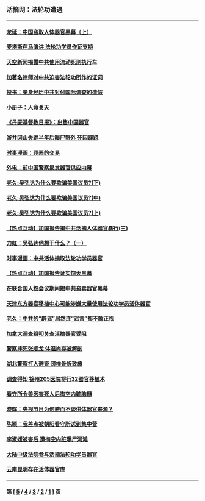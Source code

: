 ### 活摘网：法轮功遭遇
---
#### [龙延：中国盗取人体器官黑幕（上）](../../pages/nf5881/n1491866.md) 
#### [麦塔斯在马演讲  法轮功学员作证支持](../../pages/nf5881/n1487747.md) 
#### [天空新闻揭露中共使用流动死刑执行车](../../pages/nf5881/n1480337.md) 
#### [加著名律师对中共迫害法轮功所作的证词](../../pages/nf5881/n1462204.md) 
#### [投书：亲身经历中共对付国际调查的造假](../../pages/nf5881/n1424590.md) 
#### [小册子：人命关天](../../pages/nf5881/n1420114.md) 
#### [《丹麦基督教日报》：出售中国器官](../../pages/nf5881/n1416415.md) 
#### [游井冈山失踪半年后曝尸野外 死因蹊跷](../../pages/nf5881/n1415394.md) 
#### [时事漫画：罪恶的交易](../../pages/nf5881/n1403106.md) 
#### [外电：前中国警察揭发器官供应内幕](../../pages/nf5881/n1400383.md) 
#### [老久:吴弘达为什么要欺骗美国议员?(下)](../../pages/nf5881/n1397811.md) 
#### [老久:吴弘达为什么要欺骗美国议员?(中)](../../pages/nf5881/n1397808.md) 
#### [老久:吴弘达为什么要欺骗美国议员?(上)](../../pages/nf5881/n1397715.md) 
#### [【热点互动】加国报告揭中共活摘人体器官暴行(三)](../../pages/nf5881/n1393928.md) 
#### [力虹：吴弘达他想干什么？（一）](../../pages/nf5881/n1391411.md) 
#### [时事漫画：中共活体摘取法轮功学员器官](../../pages/nf5881/n1389576.md) 
#### [【热点互动】加国报告证实惊天黑幕](../../pages/nf5881/n1382526.md) 
#### [在联合国人权会议期间揭中共盗卖器官黑幕](../../pages/nf5881/n1375048.md) 
#### [天津东方器官移植中心可能涉嫌大量使用法轮功学员活体器官](../../pages/nf5881/n1372574.md) 
#### [老久：中共的“辟谣”居然连“谣言”都不敢正视](../../pages/nf5881/n1368983.md) 
#### [加拿大调查组叩关查活摘器官受阻](../../pages/nf5881/n1365643.md) 
#### [警察摔死张顺龙  体温尚存被解剖](../../pages/nf5881/n1354241.md) 
#### [湖北警察打人避肾 颈椎骨折致瘫](../../pages/nf5881/n1350342.md) 
#### [调查得知 锦州205医院将行32器官移植术](../../pages/nf5881/n1344617.md) 
#### [看守所令兽医害死人后掏空内脏脑髓](../../pages/nf5881/n1343086.md) 
#### [晓辉：央视节目为何避而不谈供体器官来源？](../../pages/nf5881/n1342315.md) 
#### [陈颖：我差点被朝阳看守所送到集中营](../../pages/nf5881/n1340529.md) 
#### [李淑媛被害后 遭掏空内脏曝尸河滩](../../pages/nf5881/n1338167.md) 
#### [大陆中级法院参与活摘法轮功学员器官](../../pages/nf5881/n1336221.md) 
#### [云南昆明存在活体器官库](../../pages/nf5881/n1334260.md) 

---
#### 第 [ [5](./5.md) / [4](./4.md) / [3](./3.md) / [2](./2.md) / [1](./1.md) ] 页
